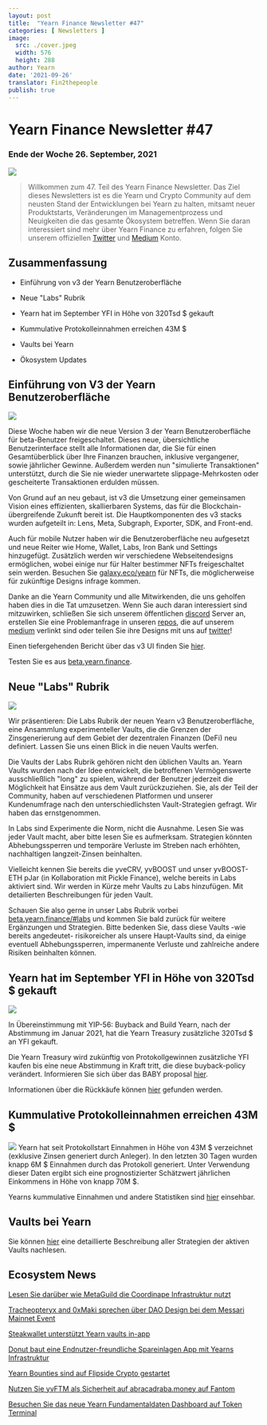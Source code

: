 ```yaml
---
layout: post
title:  "Yearn Finance Newsletter #47"
categories: [ Newsletters ]
image:
  src: ./cover.jpeg
  width: 576
  height: 288
author: Yearn
date: '2021-09-26'
translator: Fin2thepeople
publish: true
---
```


# Yearn Finance Newsletter #47

### Ende der Woche 26. September, 2021

![](/_posts/_newsletters/Yearn-Finance-Newsletter-47/image1.jpg)

> Willkommen zum 47. Teil des Yearn Finance Newsletter. Das Ziel dieses Newsletters ist es die Yearn und Crypto Community auf dem neusten Stand der Entwicklungen bei Yearn zu halten, mitsamt neuer Produktstarts, Veränderungen im Managementprozess und Neuigkeiten die das gesamte Ökosystem betreffen. Wenn Sie daran interessiert sind mehr über Yearn Finance zu erfahren, folgen Sie unserem offiziellen [Twitter](https://twitter.com/iearnfinance) und [Medium](https://medium.com/iearn) Konto. 

## Zusammenfassung

-   Einführung von v3 der Yearn Benutzeroberfläche 
    
-   Neue "Labs" Rubrik
    
-   Yearn hat im September YFI in Höhe von 320Tsd $ gekauft 
    
-   Kummulative Protokolleinnahmen erreichen 43M $
    
-   Vaults bei Yearn 
    
-   Ökosystem Updates
    

## Einführung von V3 der Yearn Benutzeroberfläche

![](/_posts/_newsletters/Yearn-Finance-Newsletter-47/image2.jpg)

Diese Woche haben wir die neue Version 3 der Yearn Benutzeroberfläche für beta-Benutzer freigeschaltet. Dieses neue, übersichtliche Benutzerinterface stellt alle Informationen dar, die Sie für einen Gesamtüberblick über Ihre Finanzen brauchen, inklusive vergangener, sowie jährlicher Gewinne. Außerdem werden nun "simulierte Transaktionen" unterstützt, durch die Sie nie wieder unerwartete slippage-Mehrkosten oder gescheiterte Transaktionen erdulden müssen.

Von Grund auf an neu gebaut, ist v3 die Umsetzung einer gemeinsamen Vision eines effizienten, skallierbaren Systems, das für die Blockchain-übergreifende Zukunft bereit ist. Die Hauptkomponenten des v3 stacks wurden aufgeteilt in: Lens, Meta, Subgraph, Exporter, SDK, and Front-end. 

Auch für mobile Nutzer haben wir die Benutzeroberfläche neu aufgesetzt und neue Reiter wie Home, Wallet, Labs, Iron Bank und Settings hinzugefügt. Zusätzlich werden wir verschiedene Webseitendesigns ermöglichen, wobei einige nur für Halter bestimmer NFTs freigeschaltet sein werden. Besuchen Sie [galaxy.eco/yearn](https://galaxy.eco/yearn) für NFTs, die möglicherweise für zukünftige Designs infrage kommen.

Danke an die Yearn Community und alle Mitwirkenden, die uns geholfen haben dies in die Tat umzusetzen. Wenn Sie auch daran interessiert sind mitzuwirken, schließen Sie sich unserem öffentlichen [discord](https://discord.gg/8rF374XkXy) Server an, erstellen Sie eine Problemanfrage in unseren [repos](https://github.com/yearn), die auf unserem [medium](https://medium.com/iearn/yearn-ui-v3-0-a194355bdb1f) verlinkt sind oder teilen Sie ihre Designs mit uns auf [twitter](https://twitter.com/iearnfinance)!

Einen tiefergehenden Bericht über das v3 UI finden Sie [hier](https://medium.com/iearn/yearn-ui-v3-0-a194355bdb1f).

Testen Sie es aus [beta.yearn.finance](https://beta.yearn.finance/).

## Neue "Labs" Rubrik

![](/_posts/_newsletters/Yearn-Finance-Newsletter-47/image3.jpg)

Wir präsentieren: Die Labs Rubrik der neuen Yearn v3 Benutzeroberfläche, eine Ansammlung experimenteller Vaults, die die Grenzen der Zinsgenerierung auf dem Gebiet der dezentralen Finanzen (DeFi) neu definiert. Lassen Sie uns einen Blick in die neuen Vaults werfen.

Die Vaults der Labs Rubrik gehören nicht den üblichen Vaults an. Yearn Vaults wurden nach der Idee entwickelt, die betroffenen Vermögenswerte ausschließlich "long" zu spielen, während der Benutzer jederzeit die Möglichkeit hat Einsätze aus dem Vault zurückzuziehen.
Sie, als der Teil der Community, haben auf verschiedenen Platformen und unserer Kundenumfrage nach den unterschiedlichsten Vault-Strategien gefragt. Wir haben das ernstgenommen.

In Labs sind Experimente die Norm, nicht die Ausnahme. Lesen Sie was jeder Vault macht, aber bitte lesen Sie es aufmerksam. Strategien könnten Abhebungssperren und temporäre Verluste im Streben nach erhöhten, nachhaltigen langzeit-Zinsen beinhalten.

Vielleicht kennen Sie bereits die yveCRV, yvBOOST und unser yvBOOST-ETH pJar (in Kollaboration mit Pickle Finance), welche bereits in Labs aktiviert sind. Wir werden in Kürze mehr Vaults zu Labs hinzufügen. Mit detailierten Beschreibungen für jeden Vault.

Schauen Sie also gerne in unser Labs Rubrik vorbei [beta.yearn.finance/#labs](https://beta.yearn.finance/#/labs) und kommen Sie bald zurück für weitere Ergänzungen und Strategien. Bitte bedenken Sie, dass diese Vaults -wie bereits angedeutet- risikoreicher als unsere Haupt-Vaults sind, da einige eventuell Abhebungssperren, impermanente Verluste und zahlreiche andere Risiken beinhalten können.

## Yearn hat im September YFI in Höhe von 320Tsd $ gekauft

![](/_posts/_newsletters/Yearn-Finance-Newsletter-47/image4.jpg)

In Übereinstimmung mit YIP-56: Buyback and Build Yearn, nach der Abstimmung im Januar 2021, hat die Yearn Treasury zusätzliche 320Tsd $ an YFI gekauft.

Die Yearn Treasury wird zukünftig von Protokollgewinnen zusätzliche YFI kaufen bis eine neue Abstimmung in Kraft tritt, die diese buyback-policy verändert. Informieren Sie sich über das BABY proposal [hier](https://snapshot.org/#/yearn/proposal/Qmb6gBzjvgLMazSrQQGVcjutLNdkVyM2Lh6yckMzdoaHWZ).

Informationen über die Rückkäufe können [hier](https://www.yfistats.com/financials/YFIBuybacks.html) gefunden werden.

## Kummulative Protokolleinnahmen erreichen 43M $

![](/_posts/_newsletters/Yearn-Finance-Newsletter-47/image5.jpg)
Yearn hat seit Protokollstart Einnahmen in Höhe von 43M $ verzeichnet (exklusive Zinsen generiert durch Anleger). In den letzten 30 Tagen wurden knapp 6M $ Einnahmen durch das Protokoll generiert. Unter Verwendung dieser Daten ergibt sich eine prognostizierter Schätzwert jährlichen Einkommens in Höhe von knapp 70M $. 

Yearns kummulative Einnahmen und andere Statistiken sind [hier](https://www.yfistats.com/) einsehbar.

## Vaults bei Yearn

Sie können [hier](https://medium.com/yearn-state-of-the-vaults/the-vaults-at-yearn-9237905ffed3) eine detaillierte Beschreibung aller Strategien der aktiven Vaults nachlesen. 

## Ecosystem News

[Lesen Sie darüber wie MetaGuild die Coordinape Infrastruktur nutzt](https://twitter.com/metaguildcom/status/1440368717888557068)

[Tracheopteryx and 0xMaki sprechen über DAO Design bei dem Messari Mainnet Event](https://twitter.com/MessariCrypto/status/1440412651457110020)

[Steakwallet unterstützt Yearn vaults in-app](https://twitter.com/steakwallet/status/1440734147194994694)

[Donut baut eine Endnutzer-freundliche Spareinlagen App mit Yearns Infrastruktur](https://twitter.com/bantg/status/1438680337735987209)

[Yearn Bounties sind auf Flipside Crypto gestartet](https://twitter.com/flipsidecrypto/status/1438613782507446273)

[Nutzen Sie yvFTM als Sicherheit auf abracadraba.money auf Fantom](https://twitter.com/MIM_Spell/status/1441912161001820161?s=20)

[Besuchen Sie das neue Yearn Fundamentaldaten Dashboard auf Token Terminal](https://twitter.com/iearnfinance/status/1441179921523507200)
